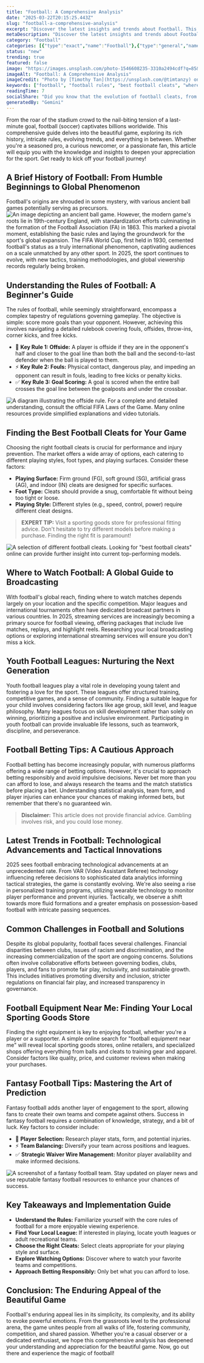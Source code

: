 ```yaml
---
title: "Football: A Comprehensive Analysis"
date: "2025-03-22T20:15:25.443Z"
slug: "football-a-comprehensive-analysis"
excerpt: "Discover the latest insights and trends about Football. This comprehensive guide covers everything you need to know about Football in 2025."
metaDescription: "Discover the latest insights and trends about Football. This comprehensive guide covers everything you need to know about Football in 2025."
category: "Football"
categories: [{"type":"exact","name":"Football"},{"type":"general","name":"Sports Business"},{"type":"medium","name":"Marketing"},{"type":"specific","name":"Social Media"},{"type":"niche","name":"Influencer Marketing"}]
status: "new"
trending: true
featured: false
image: "https://images.unsplash.com/photo-1546608235-3310a2494cdf?q=85&w=1200&fit=max&fm=webp&auto=compress"
imageAlt: "Football: A Comprehensive Analysis"
imageCredit: "Photo by [Timothy Tan](https://unsplash.com/@timtanzy) on Unsplash"
keywords: ["football", "football rules", "best football cleats", "where to watch football", "football betting tips", "youth football leagues", "history of football", "how to play football", "football equipment near me", "fantasy football tips"]
readingTime: 7
socialShare: "Did you know that the evolution of football cleats, from basic leather boots to high-tech performance footwear, mirrors the sport's own incredible technological advancements?  The game's future is as exciting as its past!"
generatedBy: "Gemini"
---
```




From the roar of the stadium crowd to the nail-biting tension of a last-minute goal, football (soccer) captivates billions worldwide.  This comprehensive guide delves into the beautiful game, exploring its rich history, intricate rules, evolving trends, and everything in between. Whether you're a seasoned pro, a curious newcomer, or a passionate fan, this article will equip you with the knowledge and insights to deepen your appreciation for the sport.  Get ready to kick off your football journey!

## A Brief History of Football: From Humble Beginnings to Global Phenomenon

Football's origins are shrouded in some mystery, with various ancient ball games potentially serving as precursors. ![An image depicting an ancient ball game](https://images.unsplash.com/photo-1579952363873-27f3bade9f55?q=85&w=1200&fit=max&fm=webp&auto=compress). However, the modern game's roots lie in 19th-century England, with standardization efforts culminating in the formation of the Football Association (FA) in 1863.  This marked a pivotal moment, establishing the basic rules and laying the groundwork for the sport's global expansion.  The FIFA World Cup, first held in 1930, cemented football's status as a truly international phenomenon, captivating audiences on a scale unmatched by any other sport.  In 2025, the sport continues to evolve, with new tactics, training methodologies, and global viewership records regularly being broken.

## Understanding the Rules of Football: A Beginner's Guide

The rules of football, while seemingly straightforward, encompass a complex tapestry of regulations governing gameplay.  The objective is simple: score more goals than your opponent.  However, achieving this involves navigating a detailed rulebook covering fouls, offsides, throw-ins, corner kicks, and free kicks.

* 🔑 **Key Rule 1: Offside:** A player is offside if they are in the opponent's half and closer to the goal line than both the ball and the second-to-last defender when the ball is played to them.
* ⚡ **Key Rule 2: Fouls:**  Physical contact, dangerous play, and impeding an opponent can result in fouls, leading to free kicks or penalty kicks.
* ✅ **Key Rule 3: Goal Scoring:** A goal is scored when the entire ball crosses the goal line between the goalposts and under the crossbar.

![A diagram illustrating the offside rule](https://images.unsplash.com/photo-1546608235-3310a2494cdf?q=85&w=1200&fit=max&fm=webp&auto=compress).  For a complete and detailed understanding, consult the official FIFA Laws of the Game.  Many online resources provide simplified explanations and video tutorials.

## Finding the Best Football Cleats for Your Game

Choosing the right football cleats is crucial for performance and injury prevention.  The market offers a wide array of options, each catering to different playing styles, foot types, and playing surfaces.  Consider these factors:

* **Playing Surface:** Firm ground (FG), soft ground (SG), artificial grass (AG), and indoor (IN) cleats are designed for specific surfaces.
* **Foot Type:**  Cleats should provide a snug, comfortable fit without being too tight or loose.
* **Playing Style:**  Different styles (e.g., speed, control, power) require different cleat designs.

> **EXPERT TIP:**  Visit a sporting goods store for professional fitting advice. Don't hesitate to try different models before making a purchase.  Finding the right fit is paramount!

![A selection of different football cleats](https://images.unsplash.com/photo-1560272564-c83b66b1ad12?q=85&w=1200&fit=max&fm=webp&auto=compress).  Looking for "best football cleats" online can provide further insight into current top-performing models.

## Where to Watch Football: A Global Guide to Broadcasting

With football's global reach, finding where to watch matches depends largely on your location and the specific competition.  Major leagues and international tournaments often have dedicated broadcast partners in various countries.  In 2025, streaming services are increasingly becoming a primary source for football viewing, offering packages that include live matches, replays, and highlight reels.  Researching your local broadcasting options or exploring international streaming services will ensure you don't miss a kick.

## Youth Football Leagues: Nurturing the Next Generation

Youth football leagues play a vital role in developing young talent and fostering a love for the sport.  These leagues offer structured training, competitive games, and a sense of community.  Finding a suitable league for your child involves considering factors like age group, skill level, and league philosophy.  Many leagues focus on skill development rather than solely on winning, prioritizing a positive and inclusive environment.  Participating in youth football can provide invaluable life lessons, such as teamwork, discipline, and perseverance.

## Football Betting Tips: A Cautious Approach

Football betting has become increasingly popular, with numerous platforms offering a wide range of betting options. However, it's crucial to approach betting responsibly and avoid impulsive decisions.  Never bet more than you can afford to lose, and always research the teams and the match statistics before placing a bet.  Understanding statistical analysis, team form, and player injuries can enhance your chances of making informed bets, but remember that there's no guaranteed win.

> **Disclaimer:** This article does not provide financial advice. Gambling involves risk, and you could lose money.

## Latest Trends in Football: Technological Advancements and Tactical Innovations

2025 sees football embracing technological advancements at an unprecedented rate.  From VAR (Video Assistant Referee) technology influencing referee decisions to sophisticated data analytics informing tactical strategies, the game is constantly evolving.  We're also seeing a rise in personalized training programs, utilizing wearable technology to monitor player performance and prevent injuries.  Tactically, we observe a shift towards more fluid formations and a greater emphasis on possession-based football with intricate passing sequences.

## Common Challenges in Football and Solutions

Despite its global popularity, football faces several challenges.  Financial disparities between clubs, issues of racism and discrimination, and the increasing commercialization of the sport are ongoing concerns.  Solutions often involve collaborative efforts between governing bodies, clubs, players, and fans to promote fair play, inclusivity, and sustainable growth.  This includes initiatives promoting diversity and inclusion, stricter regulations on financial fair play, and increased transparency in governance.

## Football Equipment Near Me: Finding Your Local Sporting Goods Store

Finding the right equipment is key to enjoying football, whether you're a player or a supporter.  A simple online search for "football equipment near me" will reveal local sporting goods stores, online retailers, and specialized shops offering everything from balls and cleats to training gear and apparel.  Consider factors like quality, price, and customer reviews when making your purchases.

## Fantasy Football Tips: Mastering the Art of Prediction

Fantasy football adds another layer of engagement to the sport, allowing fans to create their own teams and compete against others.  Success in fantasy football requires a combination of knowledge, strategy, and a bit of luck.  Key factors to consider include:

* 🔑 **Player Selection:** Research player stats, form, and potential injuries.
* ⚡ **Team Balancing:**  Diversify your team across positions and leagues.
* ✅ **Strategic Waiver Wire Management:**  Monitor player availability and make informed decisions.

![A screenshot of a fantasy football team](https://images.unsplash.com/photo-1589487391730-58f20eb2c308?q=85&w=1200&fit=max&fm=webp&auto=compress).  Stay updated on player news and use reputable fantasy football resources to enhance your chances of success.

## Key Takeaways and Implementation Guide

* **Understand the Rules:** Familiarize yourself with the core rules of football for a more enjoyable viewing experience.
* **Find Your Local League:**  If interested in playing, locate youth leagues or adult recreational teams.
* **Choose the Right Cleats:** Select cleats appropriate for your playing style and surface.
* **Explore Watching Options:**  Discover where to watch your favorite teams and competitions.
* **Approach Betting Responsibly:** Only bet what you can afford to lose.

## Conclusion: The Enduring Appeal of the Beautiful Game

Football's enduring appeal lies in its simplicity, its complexity, and its ability to evoke powerful emotions.  From the grassroots level to the professional arena, the game unites people from all walks of life, fostering community, competition, and shared passion.  Whether you're a casual observer or a dedicated enthusiast, we hope this comprehensive analysis has deepened your understanding and appreciation for the beautiful game.  Now, go out there and experience the magic of football!

